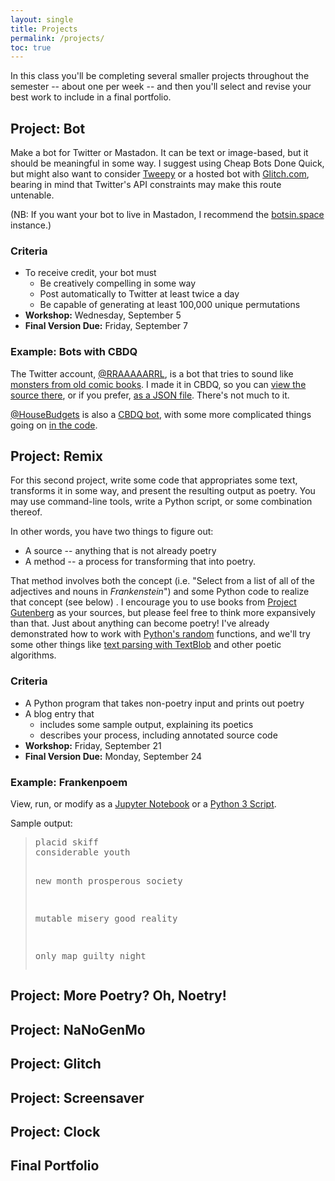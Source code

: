 ```yaml
---
layout: single
title: Projects
permalink: /projects/
toc: true
---
```


In this class you'll be completing several smaller projects throughout the semester -- about one per week -- and then you'll select and revise your best work to include in a final portfolio.

## Project: Bot
Make a bot for Twitter or Mastadon. It can be text or image-based, but it should be meaningful in some way. I suggest using Cheap Bots Done Quick, but might also want to consider [Tweepy](http://www.tweepy.org/) or a hosted bot with [Glitch.com](http://www.glitch.com), bearing in mind that Twitter's API constraints may make this route untenable.

(NB: If you want your bot to live in Mastadon, I recommend the [botsin.space](http://botsin.space) instance.)

### Criteria
* To receive credit, your bot must 
  - Be creatively compelling in some way
  - Post automatically to Twitter at least twice a day
  - Be capable of generating at least 100,000 unique permutations
* **Workshop:** Wednesday, September 5
* **Final Version Due:** Friday, September 7

### Example: Bots with CBDQ

The Twitter account, [@RRAAAAARRL](http://www.twitter.com/RRAAAAARRL), is a bot that tries to sound like [monsters from old comic books](http://comicbookplus.com/?dlid=12518). I made it in CBDQ, so you can [view the source there](https://cheapbotsdonequick.com/source/RRAAAAARRL), or if you prefer, [as a JSON file](https://github.com/zachwhalen/creativecoding/blob/master/examples/rraaaaarrl.json). There's not much to it.

[@HouseBudgets](http://www.twitter.com/housebudgets) is also a [CBDQ bot](https://cheapbotsdonequick.com/source/HouseBudgets), with some more complicated things going on [in the code](https://github.com/zachwhalen/creativecoding/blob/master/examples/housebudgets.json).


## Project: Remix
For this second project, write some code that appropriates some text, transforms it in some way, and present the resulting output as poetry. You may use command-line tools, write a Python script, or some combination thereof.

In other words, you have two things to figure out:
 * A source -- anything that is not already poetry
 * A method -- a process for transforming that into poetry.

That method involves both the concept (i.e. "Select from a list of all of the adjectives and nouns in _Frankenstein_") and some Python code to realize that concept (see below)
.
I encourage you to use books from [Project Gutenberg](http://www.gutenberg.org) as your sources, but please feel free to think more expansively than that. Just about anything can become poetry! I've already demonstrated how to work with [Python's random](https://www.pythonforbeginners.com/random/how-to-use-the-random-module-in-python) functions, and we'll try some other things like [text parsing with TextBlob](https://textblob.readthedocs.io/) and other poetic algorithms.

### Criteria
* A Python program that takes non-poetry input and prints out poetry
* A blog entry that
  - includes some sample output, explaining its poetics
  - describes your process, including annotated source code
* **Workshop:** Friday, September 21
* **Final Version Due:** Monday, September 24

### Example: Frankenpoem

View, run, or modify as a [Jupyter Notebook](https://github.com/zachwhalen/creativecoding/blob/master/examples/Franken%20Poetry.ipynb) or a [Python 3 Script](https://github.com/zachwhalen/creativecoding/blob/master/examples/frankenpoetry.py).

Sample output:

<blockquote><pre>placid skiff
considerable youth

new month
prosperous society

mutable misery
good reality

only map
guilty night
</pre></blockquote>



## Project: More Poetry? Oh, Noetry!



## Project: NaNoGenMo

## Project: Glitch  

## Project: Screensaver

## Project: Clock

## Final Portfolio

